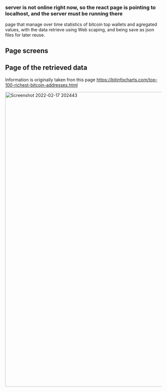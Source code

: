 ### server is not online right now, so the react page is pointing to localhost, and the server must be running there

page that manage over time statistics of bitcoin top wallets and  agregated values, with the data retrieve using Web scaping, and being save as json files for later reuse.

## Page screens

## Page of the retrieved data

Information is originally taken fron this page https://bitinfocharts.com/top-100-richest-bitcoin-addresses.html

<img width="948" alt="Screenshot 2022-02-17 202443" src="https://user-images.githubusercontent.com/80784724/154600210-6ddfeb21-e33f-4c72-8dfd-efaa8d0fda80.png">

